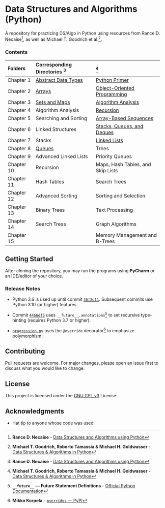 # Data Structures and Algorithms (Python)

A repository for practicing DS/Algo in Python using resources from 
Rance D. Necaise<span title="Rance D. Necaise - Data Structures and Algorithms using Python">[^1]</span>,
as well as Michael T. Goodrich et al.<span title="Michael T. Goodrich, Roberto Tamassia & Michael H. Goldwasser - Data Structures & Algorithms in Python">[^2]</span>.

### Contents

| Folders    | Corresponding Directories            [^1] | [^2]                                             |
|:-----------|:------------------------------------------|:-------------------------------------------------|
| Chapter 1  | [Abstract Data Types](RDNecaise/Chapter1) | [Python Primer](Goodrich/Chapter1)               |
| Chapter 2  | [Arrays](RDNecaise/Chapter2)              | [Object-Oriented Programming](Goodrich/Chapter2) |
| Chapter 3  | [Sets and Maps](RDNecaise/Chapter3)       | [Algorithm Analysis](Goodrich/Chapter3)          |
| Chapter 4  | Algorithm Analysis                        | [Recursion](Goodrich/Chapter4)                   |
| Chapter 5  | Searching and Sorting                     | [Array-Based Sequences](Goodrich/Chapter5)       |
| Chapter 6  | Linked Structures                         | [Stacks, Queues, and Deques](Goodrich/Chapter6)  |
| Chapter 7  | Stacks                                    | [Linked Lists](Goodrich/Chapter7)                |
| Chapter 8  | [Queues](RDNecaise/Chapter8)              | Trees                                            |
| Chapter 9  | Advanced Linked Lists                     | Priority Queues                                  |
| Chapter 10 | Recursion                                 | Maps, Hash Tables, and Skip Lists                |
| Chapter 11 | Hash Tables                               | Search Trees                                     |
| Chapter 12 | Advanced Sorting                          | Sorting and Selection                            |
| Chapter 13 | Binary Trees                              | Text Processing                                  |
| Chapter 14 | Search Tress                              | Graph Algorithms                                 |
| Chapter 15 |                                           | Memory Management and B-Trees                    |

## Getting Started

After cloning the repository, you may run the programs using **PyCharm** or an IDE/editor of your choice. 

### Release Notes

- Python 3.6 is used up until commit [`36f2d11`](https://github.com/awwalm/DSAlgoPy/commit/36f2d11). 
Subsequent commits use Python 3.10 (or higher) features.

- Commit [`4466df5`](https://github.com/awwalm/DSAlgoPy/commit/4466df5) uses 
<span title=" __future__ — Future Statement Definitions - Official Python Documentation">`__future__.annotations`[^3]</span> 
to set recursive type-hinting (requires Python 3.7 or higher).

- [`progression.py`](Goodrich/Chapter2/progression.py) uses the `@override` decorator[^4] to emphasize polymorphism.

## Contributing

Pull requests are welcome. For major changes, please open an issue first to discuss what you would like to change.

## License

This project is licensed under the [GNU GPL v3](https://choosealicense.com/licenses/gpl-3.0/) License.

## Acknowledgments

* Hat tip to anyone whose code was used

<!-- Footnotes -->

[^1]: **Rance D. Necaise** - [Data Structures and Algorithms using Python](
                            https://www.amazon.com/Data-Structures-Algorithms-Using-Python/dp/0470618299)

[^2]: **Michael T. Goodrich, Roberto Tamassia & Michael H. Goldwasser** - [Data Structures & Algorithms in Python](
                            https://www.wiley.com/en-us/Data+Structures+and+Algorithms+in+Python-p-9781118290279)

[^3]: **`__future__` — Future Statement Definitions** - [Official Python Documentation](
                            https://docs.python.org/3.11/library/__future__.html)

[^4]: **Mikko Korpela** - [`overrides` — PyPI](
                            https://pypi.org/project/overrides/)
